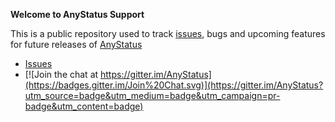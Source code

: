 
**Welcome to AnyStatus Support**

This is a public repository used to track [issues](https://github.com/AnyStatus/Support/issues), bugs and upcoming features for future releases of [AnyStatus](http://www.anystat.us)

* [Issues](https://github.com/AnyStatus/Support/issues)
* [![Join the chat at https://gitter.im/AnyStatus](https://badges.gitter.im/Join%20Chat.svg)](https://gitter.im/AnyStatus?utm_source=badge&utm_medium=badge&utm_campaign=pr-badge&utm_content=badge)
